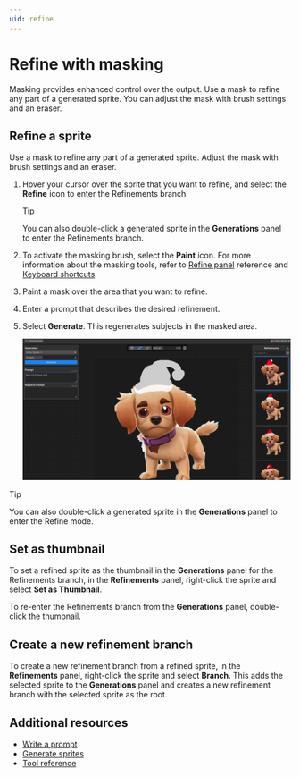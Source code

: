 ```yaml
---
uid: refine
---
```


# Refine with masking

Masking provides enhanced control over the output. Use a mask to refine any part of a generated sprite. You can adjust the mask with brush settings and an eraser.

## Refine a sprite

Use a mask to refine any part of a generated sprite. Adjust the mask with brush settings and an eraser.

1. Hover your cursor over the sprite that you want to refine, and select the **Refine** icon to enter the Refinements branch.

   > [!TIP]
   > You can also double-click a generated sprite in the **Generations** panel to enter the Refinements branch.

1. To activate the masking brush, select the **Paint** icon. For more information about the masking tools, refer to [Refine panel](xref:ui-elements#refine-panel) reference and [Keyboard shortcuts](xref:keyboard-shortcuts#refine-panel).
1. Paint a mask over the area that you want to refine.
1. Enter a prompt that describes the desired refinement.
1. Select **Generate**. This regenerates subjects in the masked area.

   ![Add a Christmas hat for a dog sprite](images/masking.png)

> [!TIP]
> You can also double-click a generated sprite in the **Generations** panel to enter the Refine mode.

## Set as thumbnail

To set a refined sprite as the thumbnail in the **Generations** panel for the Refinements branch, in the **Refinements** panel, right-click the sprite and select **Set as Thumbnail**.

To re-enter the Refinements branch from the  **Generations** panel, double-click the thumbnail.

## Create a new refinement branch

To create a new refinement branch from a refined sprite, in the **Refinements** panel, right-click the sprite and select **Branch**. This adds the selected sprite to the **Generations** panel and creates a new refinement branch with the selected sprite as the root.

## Additional resources

* [Write a prompt](xref:write-prompt)
* [Generate sprites](xref:generate)
* [Tool reference](xref:tool-reference)